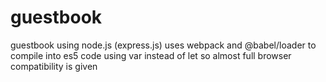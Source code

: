 # guestbook
guestbook using node.js (express.js)
uses webpack and @babel/loader to compile into es5 code using var instead of let so almost full browser compatibility is given
